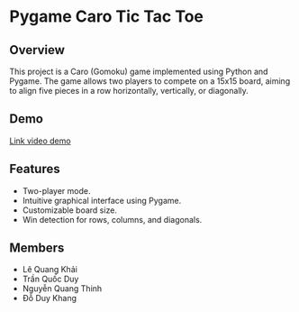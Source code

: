 # Pygame Caro Tic Tac Toe

## Overview
This project is a Caro (Gomoku) game implemented using Python and Pygame. The game allows two players to compete on a 15x15 board, aiming to align five pieces in a row horizontally, vertically, or diagonally.

## Demo
[Link video demo](https://drive.google.com/drive/folders/1qhYCuu92xwB3PxGnHbZnrkG9YYMJp4zn?usp=sharing)

## Features
- Two-player mode.
- Intuitive graphical interface using Pygame.
- Customizable board size.
- Win detection for rows, columns, and diagonals.

## Members
- Lê Quang Khải
- Trần Quốc Duy
- Nguyễn Quang Thinh
- Đỗ Duy Khang
